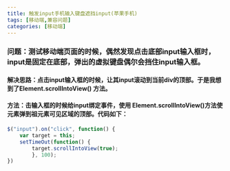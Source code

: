 ```yaml
---
title: 触发input手机输入键盘遮挡input(苹果手机)
tags: [移动端,兼容问题]
categories: [移动端]
---
```


### 问题：测试移动端页面的时候，偶然发现点击底部input输入框时，input是固定在底部，弹出的虚拟键盘偶尔会挡住input输入框。

#### 解决思路：点击input输入框的时候，让其input滚动到当前div的顶部。于是我想到了Element.scrollIntoView() 方法。

#### 方法：击输入框的时候给input绑定事件，使用 Element.scrollIntoView()方法使元素弹到祖元素可见区域的顶部。代码如下：

``` js
$("input").on("click", function() {
	var target = this;
	setTimeOut(function() {
		target.scrollIntoView(true);
		}, 100);
})
``` 
